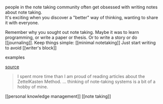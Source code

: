 people in the note taking community often get obsessed with writing notes about note taking.  
It's exciting when you discover a "better" way of thinking, wanting to share it with everyone. 

Remember why you sought out note taking. Maybe it was to learn programming, or write a paper or thesis. Or to write a story or do [[journaling]].
Keep things simple: [[minimal notetaking]]
Just start writing to avoid [[writer's block]]

examples

[source](https://strikingloo.github.io/reflections-digital-gardening)
> I spent more time than I am proud of reading articles about the ZettelKasten Method. ... thinking of note-taking systems is a bit of a hobby of mine.
  
[[personal knowledge management]]
[[note taking]]